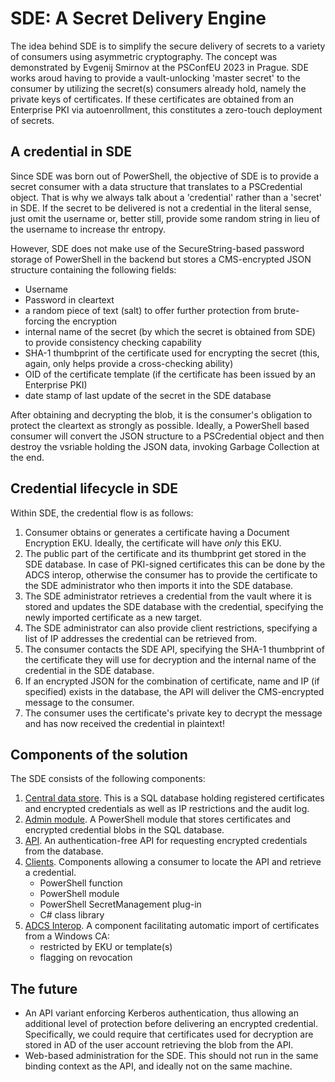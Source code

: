 # SDE: A Secret Delivery Engine

The idea behind SDE is to simplify the secure delivery of secrets to a variety of consumers using asymmetric cryptography. The concept was demonstrated by Evgenij Smirnov at the PSConfEU 2023 in Prague. SDE works aroud having to provide a vault-unlocking 'master secret' to the consumer by utilizing the secret(s) consumers already hold, namely the private keys of certificates. If these certificates are obtained from an Enterprise PKI via autoenrollment, this constitutes a zero-touch deployment of secrets.

## A credential in SDE

Since SDE was born out of PowerShell, the objective of SDE is to provide a secret consumer with a data structure that translates to a PSCredential object. That is why we always talk about a 'credential' rather than a 'secret' in SDE. If the secret to be delivered is not a credential in the literal sense, just omit the username or, better still, provide some random string in lieu of the username to increase thr entropy.

However, SDE does not make use of the SecureString-based password storage of PowerShell in the backend but stores a CMS-encrypted JSON structure containing the following fields:

- Username
- Password in cleartext
- a random piece of text (salt) to offer further protection from brute-forcing the encryption
- internal name of the secret (by which the secret is obtained from SDE) to provide consistency checking capability
- SHA-1 thumbprint of the certificate used for encrypting the secret (this, again, only helps provide a cross-checking ability)
- OID of the certificate template (if the certificate has been issued by an Enterprise PKI)
- date stamp of last update of the secret in the SDE database

After obtaining and decrypting the blob, it is the consumer's obligation to protect the cleartext as strongly as possible. Ideally, a PowerShell based consumer will convert the JSON structure to a PSCredential object and then destroy the vsriable holding the JSON data, invoking Garbage Collection at the end.

## Credential lifecycle in SDE

Within SDE, the credential flow is as follows:

1. Consumer obtains or generates a certificate having a Document Encryption EKU. Ideally, the certificate will have *only* this EKU.
2. The public part of the certificate and its thumbprint get stored in the SDE database. In case of PKI-signed certificates this can be done by the ADCS interop, otherwise the consumer has to provide the certificate to the SDE administrator who then imports it into the SDE database.
3. The SDE administrator retrieves a credential from the vault where it is stored and updates the SDE database with the credential, specifying the newly imported certificate as a new target.
4. The SDE administrator can also provide client restrictions, specifying a list of IP addresses the credential can be retrieved from.
5. The consumer contacts the SDE API, specifying the SHA-1 thumbprint of the certificate they will use for decryption and the internal name of the credential in the SDE database.
6. If an encrypted JSON for the combination of certificate, name and IP (if specified) exists in the database, the API will deliver the CMS-encrypted message to the consumer.
7. The consumer uses the certificate's private key to decrypt the message and has now received the credential in plaintext!

## Components of the solution

The SDE consists of the following components:

1. [Central data store](/01-database/readme.md). This is a SQL database holding registered certificates and encrypted credentials as well as IP restrictions and the audit log.
2. [Admin module](/02-admin-module/readme.md). A PowerShell module that stores certificates and encrypted credential blobs in the SQL database.
3. [API](/03-api/readme.md). An authentication-free API for requesting encrypted credentials from the database.
4. [Clients](/04-clients/readme.md). Components allowing a consumer to locate the API and retrieve a credential.
    - PowerShell function
    - PowerShell module
    - PowerShell SecretManagement plug-in
    - C# class library
5. [ADCS Interop](/05-adcs-interop/readme.md). A component facilitating automatic import of certificates from a Windows CA:
    - restricted by EKU or template(s)
    - flagging on revocation

## The future

- An API variant enforcing Kerberos authentication, thus allowing an additional level of protection before delivering an encrypted credential. Specifically, we could require that certificates used for decryption are stored in AD of the user account retrieving the blob from the API.
- Web-based administration for the SDE. This should not run in the same binding context as the API, and ideally not on the same machine.